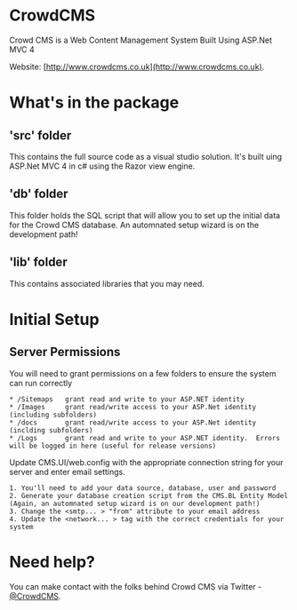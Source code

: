 CrowdCMS
========

Crowd CMS is a Web Content Management System Built Using ASP.Net MVC 4

Website: [http://www.crowdcms.co.uk](http://www.crowdcms.co.uk).


What's in the package
=====================

'src' folder
------------
This contains the full source code as a visual studio solution. It's built uing ASP.Net MVC 4 in c# using the Razor view engine.


'db' folder
----------
This folder holds the SQL script that will allow you to set up the initial data for the Crowd CMS database. An automnated setup wizard is on the development path!


'lib' folder
------------
This contains associated libraries that you may need.


Initial Setup 
=============

Server Permissions
------------------
You will need to grant permissions on a few folders to ensure the system can run correctly

	* /Sitemaps	  grant read and write to your ASP.NET identity
	* /Images     grant read/write access to your ASP.Net identity (including subfolders)
	* /docs		  grant read/write access to your ASP.Net identity (inclding subfolders)
	* /Logs		  grant read and write to your ASP.NET identity.  Errors will be logged in here (useful for release versions)

Update CMS.UI/web.config with the appropriate connection string for your server and enter email settings.

	1. You'll need to add your data source, database, user and password
    2. Generate your database creation script from the CMS.BL Entity Model (Again, an automnated setup wizard is on our development path!)
	3. Change the <smtp... > "from" attribute to your email address
	4. Update the <network... > tag with the correct credentials for your system


Need help?
==========

You can make contact with the folks behind Crowd CMS via Twitter - [@CrowdCMS](https://twitter.com/crowdcms).